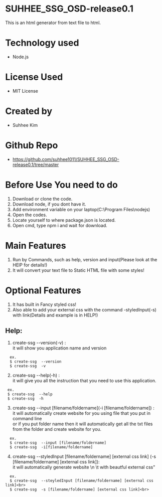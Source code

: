 # SUHHEE_SSG_OSD-release0.1
This is an html generator from text file to html.

# Technology used
+  Node.js

# License Used
+ MIT License

# Created by
+ Suhhee Kim

# Github Repo
+ https://github.com/suhhee1011/SUHHEE_SSG_OSD-release0.1/tree/master

# Before Use You need to do
1. Download or clone the code.<br>
2. Download node, if you dont have it.<br>
3. Add environment variable on your laptop(C:\Program Files\nodejs)<br>
4. Open the codes.<br>
5. Locate yourself to where package.json is located.<br>
6. Open cmd, type npm i and wait for download.<br>


# Main Features
1. Run by Commands, such as help, version and input(Please look at the HElP for details!)
2. It will convert your text file to Static HTML file with some styles!

# Optional Features
1. It has built in Fancy styled css!
2. Also able to add your external css with the command -styledInput(-s) with link(Details and example is in HELP!)



## Help:
1. create-ssg --version(-v) :<br>
it will show you application name and version<br>
```
  ex.
  $ create-ssg  --version
  $ create-ssg  -v 
  ```
 2. create-ssg  --help(-h) :<br>
         it will give you all the instruction that you need to use this application.<br>
 ```        
  ex.
  $ create-ssg  --help
  $ create-ssg  -h 
  ```       
 3. create-ssg --input [filename/foldername](-i [filename/foldername]) :<br>
         it will automatically create website for you using file that you put in command line<br>
         or if you put folder name then it will automatically get all the txt files from the folder and create website for you.<br>
```
  ex.
  $ create-ssg  --input [filename/foldername]
  $ create-ssg  -i[filename/foldername] 
```
  4. create-ssg --styledInput [filename/foldername] [external css link] (-s [filename/foldername] [external css link]): <br> 
           it will automatically generate website \n \t with beautful external css"
```
  ex.
  $ create-ssg  --steyledInput [filename/foldername] [external css link]<br>
  $ create-ssg  -s [filename/foldername] [external css link]<br>

```


         
         
